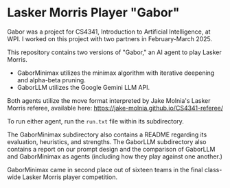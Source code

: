 # Lasker Morris Player "Gabor"

Gabor was a project for CS4341, Introduction to Artificial Intelligence, at WPI. I worked on this project with two partners in February-March 2025.

This repository contains two versions of "Gabor," an AI agent to play Lasker Morris. 
- GaborMinimax utilizes the minimax algorithm with iterative deepening and alpha-beta pruning.
- GaborLLM utilizes the Google Gemini LLM API.

Both agents utilize the move format interpreted by Jake Molnia's Lasker Morris referee, available here: https://jake-molnia.github.io/CS4341-referee/

To run either agent, run the `run.txt` file within its subdirectory.

The GaborMinimax subdirectory also contains a README regarding its evaluation, heuristics, and strengths.
The GaborLLM subdirectory also contains a report on our prompt design and the comparison of GaborLLM and GaborMinimax as agents (including how they play against one another.)

GaborMinimax came in second place out of sixteen teams in the final class-wide Lasker Morris player competition.

